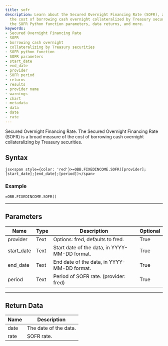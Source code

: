 ```yaml
---
title: sofr
description: Learn about the Secured Overnight Financing Rate (SOFR), a measure of
  the cost of borrowing cash overnight collateralized by Treasury securities. Explore
  the SOFR Python function parameters, data returns, and more.
keywords: 
- Secured Overnight Financing Rate
- SOFR
- borrowing cash overnight
- collateralizing by Treasury securities
- SOFR python function
- SOFR parameters
- start_date
- end_date
- provider
- SOFR period
- returns
- results
- provider name
- warnings
- chart
- metadata
- data
- date
- rate
---
```


<!-- markdownlint-disable MD041 -->

Secured Overnight Financing Rate.  The Secured Overnight Financing Rate (SOFR) is a broad measure of the cost of borrowing cash overnight collateralizing by Treasury securities.

## Syntax

```jsx<span style={color: 'red'}>=OBB.FIXEDINCOME.SOFR([provider];[start_date];[end_date];[period])</span>```

### Example

```excel wordwrap
=OBB.FIXEDINCOME.SOFR()
```

---

## Parameters

| Name | Type | Description | Optional |
| ---- | ---- | ----------- | -------- |
| provider | Text | Options: fred, defaults to fred. | True |
| start_date | Text | Start date of the data, in YYYY-MM-DD format. | True |
| end_date | Text | End date of the data, in YYYY-MM-DD format. | True |
| period | Text | Period of SOFR rate. (provider: fred) | True |

---

## Return Data

| Name | Description |
| ---- | ----------- |
| date | The date of the data.  |
| rate | SOFR rate.  |
